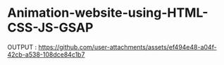# Animation-website-using-HTML-CSS-JS-GSAP
OUTPUT :
https://github.com/user-attachments/assets/ef494e48-a04f-42cb-a538-108dce84c1b7
